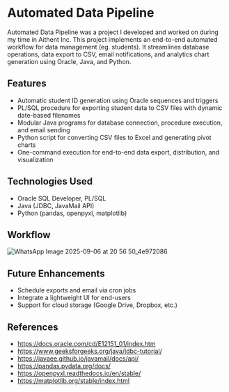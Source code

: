 # Automated Data Pipeline
Automated Data Pipeline was a project I developed and worked on during my time in Aithent Inc. This project implements an end-to-end automated workflow for data management (eg. students). It streamlines database operations, data export to CSV, email notifications, and analytics chart generation using Oracle, Java, and Python. 

## Features 
- Automatic student ID generation using Oracle sequences and triggers
- PL/SQL procedure for exporting student data to CSV files with dynamic date-based filenames
- Modular Java programs for database connection, procedure execution, and email sending
- Python script for converting CSV files to Excel and generating pivot charts
- One-command execution for end-to-end data export, distribution, and visualization

## Technologies Used
- Oracle SQL Developer, PL/SQL
- Java (JDBC, JavaMail API)
- Python (pandas, openpyxl, matplotlib)

## Workflow 
![WhatsApp Image 2025-09-06 at 20 56 50_4e972086](https://github.com/user-attachments/assets/16f7fbc6-bfd8-4874-9f6e-2c521bd9fca0)

## Future Enhancements 
- Schedule exports and email via cron jobs
- Integrate a lightweight UI for end-users
- Support for cloud storage (Google Drive, Dropbox, etc.)

## References 
- https://docs.oracle.com/cd/E12151_01/index.htm
- https://www.geeksforgeeks.org/java/jdbc-tutorial/
- https://javaee.github.io/javamail/docs/api/
- https://pandas.pydata.org/docs/
- https://openpyxl.readthedocs.io/en/stable/
- https://matplotlib.org/stable/index.html
